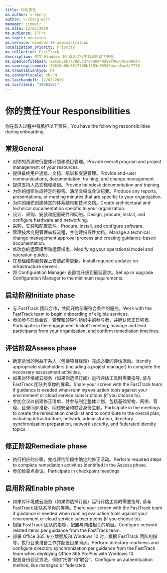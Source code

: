 ```yaml
---
title: 你的责任
ms.author: v-rberg
author: v-rberg-msft
manager: jimmuir
ms.date: 12/03/2019
ms.audience: ITPro
ms.topic: overview
ms.service: windows-10-administration
localization_priority: Priority
ms.collection: FastTrack
description: 你在 Windows 10 载入过程中将承担以下责任。
ms.openlocfilehash: 296162ab7a38e5cd704a0440d99f9003458006b4
ms.sourcegitcommit: 39616c06c0617700b1393e055894acb6aa6f7776
ms.translationtype: HT
ms.contentlocale: zh-CN
ms.lasthandoff: 12/02/2019
ms.locfileid: "39663501"
---
```

# <a name="your-responsibilities"></a><span data-ttu-id="64b29-103">你的责任</span><span class="sxs-lookup"><span data-stu-id="64b29-103">Your Responsibilities</span></span>

<span data-ttu-id="64b29-104">你在载入过程中将承担以下责任。</span><span class="sxs-lookup"><span data-stu-id="64b29-104">You have the following responsibilities during onboarding.</span></span>

## <a name="general"></a><span data-ttu-id="64b29-105">常规</span><span class="sxs-lookup"><span data-stu-id="64b29-105">General</span></span>

- <span data-ttu-id="64b29-106">对你的资源进行整体计划和项目管理。</span><span class="sxs-lookup"><span data-stu-id="64b29-106">Provide overall program and project management of your resources.</span></span>
- <span data-ttu-id="64b29-107">提供最终用户通信、文档、培训和变更管理。</span><span class="sxs-lookup"><span data-stu-id="64b29-107">Provide end-user communications, documentation, training, and change management.</span></span>
- <span data-ttu-id="64b29-108">提供支持人员文档和培训。</span><span class="sxs-lookup"><span data-stu-id="64b29-108">Provide helpdesk documentation and training.</span></span>
- <span data-ttu-id="64b29-109">为你的组织生成特定的报告、演示文稿或会议纪要。</span><span class="sxs-lookup"><span data-stu-id="64b29-109">Produce any reports, presentations, or meeting minutes that are specific to your organization.</span></span>
- <span data-ttu-id="64b29-110">为你的组织创建特定的体系结构和技术文档。</span><span class="sxs-lookup"><span data-stu-id="64b29-110">Create architectural and technical documentation specific to your organization.</span></span>
- <span data-ttu-id="64b29-111">设计、采购、安装和配置硬件和网络。</span><span class="sxs-lookup"><span data-stu-id="64b29-111">Design, procure, install, and configure hardware and networking.</span></span>
- <span data-ttu-id="64b29-112">采购、安装和配置软件。</span><span class="sxs-lookup"><span data-stu-id="64b29-112">Procure, install, and configure software.</span></span>
- <span data-ttu-id="64b29-113">管理技术变更管理审核流程，并创建指导性文档。</span><span class="sxs-lookup"><span data-stu-id="64b29-113">Manage a technical change management approval process and creating guidance-based documentation.</span></span>
- <span data-ttu-id="64b29-114">修改您的运营模型和运营指南。</span><span class="sxs-lookup"><span data-stu-id="64b29-114">Modifying your operational model and operation guides.</span></span>
- <span data-ttu-id="64b29-115">在基础结构服务器上安装必需更新。</span><span class="sxs-lookup"><span data-stu-id="64b29-115">Install required updates on infrastructure servers.</span></span>
- <span data-ttu-id="64b29-116">将 Configuration Manager 设置或升级到最低要求。</span><span class="sxs-lookup"><span data-stu-id="64b29-116">Set up or upgrade Configuration Manager to the minimum requirements.</span></span>

## <a name="initiate-phase"></a><span data-ttu-id="64b29-117">启动阶段</span><span class="sxs-lookup"><span data-stu-id="64b29-117">Initiate phase</span></span>

- <span data-ttu-id="64b29-118">与 FastTrack 团队合作，共同开始部署符合条件的服务。</span><span class="sxs-lookup"><span data-stu-id="64b29-118">Work with the FastTrack team to begin onboarding of eligible services.</span></span>
- <span data-ttu-id="64b29-119">参加参与启动会议，管理和领导你组织中的参与者，并确认修正日程表。</span><span class="sxs-lookup"><span data-stu-id="64b29-119">Participate in the engagement kickoff meeting, manage and lead participants from your organization, and confirm remediation timelines.</span></span>

## <a name="assess-phase"></a><span data-ttu-id="64b29-120">评估阶段</span><span class="sxs-lookup"><span data-stu-id="64b29-120">Assess phase</span></span>

- <span data-ttu-id="64b29-121">确定适当的利益干系人（包括项目经理）完成必要的评估活动。</span><span class="sxs-lookup"><span data-stu-id="64b29-121">Identify appropriate stakeholders (including a project manager) to complete the necessary assessment activities.</span></span>
- <span data-ttu-id="64b29-122">如果对环境或云服务（如果你选择订阅）运行评估工具时需要指导, 请与 FastTrack 团队共享你的屏幕。</span><span class="sxs-lookup"><span data-stu-id="64b29-122">Share your screen with the FastTrack team if guidance is needed when running evaluation tools against your environment or cloud service subscriptions (if you choose to).</span></span>
- <span data-ttu-id="64b29-123">参加会议以创建修正清单，并参与制定整体计划，包括基础架构、网络、管理、目录同步准备、网络安全和联合身份主题。</span><span class="sxs-lookup"><span data-stu-id="64b29-123">Participate in the meetings to create the remediation checklist and to contribute to the overall plan, including infrastructure, network, administration, directory synchronization preparation, network security, and federated identity topics.</span></span>

## <a name="remediate-phase"></a><span data-ttu-id="64b29-124">修正阶段</span><span class="sxs-lookup"><span data-stu-id="64b29-124">Remediate phase</span></span>

- <span data-ttu-id="64b29-125">执行相应的步骤，完成评估阶段中确定的修正活动。</span><span class="sxs-lookup"><span data-stu-id="64b29-125">Perform required steps to complete remediation activities identified in the Assess phase.</span></span>
- <span data-ttu-id="64b29-126">参加检查点会议。</span><span class="sxs-lookup"><span data-stu-id="64b29-126">Participate in checkpoint meetings.</span></span>

## <a name="enable-phase"></a><span data-ttu-id="64b29-127">启用阶段</span><span class="sxs-lookup"><span data-stu-id="64b29-127">Enable phase</span></span>

- <span data-ttu-id="64b29-128">如果对环境或云服务（如果你选择订阅）运行评估工具时需要指导, 请与 FastTrack 团队共享你的屏幕。</span><span class="sxs-lookup"><span data-stu-id="64b29-128">Share your screen with the FastTrack team if guidance is needed when running evaluation tools against your environment or cloud service subscriptions (if you choose to).</span></span>
- <span data-ttu-id="64b29-129">根据 FastTrack 团队的指导，配置与网络相关的项目。</span><span class="sxs-lookup"><span data-stu-id="64b29-129">Configure network-related items per guidance from the FastTrack team.</span></span>
- <span data-ttu-id="64b29-130">部署 Office 365 专业增强版和 Windows 10 时，根据 FastTrack 团队的指导，执行目录准备工作并配置目录同步。</span><span class="sxs-lookup"><span data-stu-id="64b29-130">Perform directory readiness and configure directory synchronization per guidance from the FastTrack team when deploying Office 365 ProPlus with Windows 10.</span></span>
- <span data-ttu-id="64b29-131">配置身份验证方法，例如“托管”和“联合”。</span><span class="sxs-lookup"><span data-stu-id="64b29-131">Configure an authentication method, like managed or federated.</span></span>







  

  

 